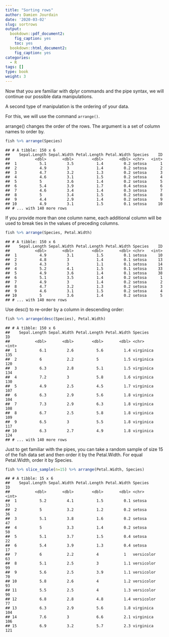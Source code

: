 ```yaml
---
title: "Sorting rows" 
author: Damien Jourdain
date: '2020-03-02'
slug: sortrows
output: 
  bookdown::pdf_document2:
    fig_caption: yes
    toc: yes
  bookdown::html_document2:
    fig_caption: yes
categories:
  - R
tags: []
type: book
weight: 3
---
```





Now that you are familiar with dplyr commands and the pipe syntax, we will continue our possible data manipulations.

A second type of manipulation is the ordering of your data. 

For this, we will use the command `arrange()`.

arrange() changes the order of the rows. The argument is a  set of column names to order by. 


```r
fish %>% arrange(Species)
```

```
## # A tibble: 150 x 6
##    Sepal.Length Sepal.Width Petal.Length Petal.Width Species    ID
##           <dbl>       <dbl>        <dbl>       <dbl> <chr>   <int>
##  1          5.1         3.5          1.4         0.2 setosa      1
##  2          4.9         3            1.4         0.2 setosa      2
##  3          4.7         3.2          1.3         0.2 setosa      3
##  4          4.6         3.1          1.5         0.2 setosa      4
##  5          5           3.6          1.4         0.2 setosa      5
##  6          5.4         3.9          1.7         0.4 setosa      6
##  7          4.6         3.4          1.4         0.3 setosa      7
##  8          5           3.4          1.5         0.2 setosa      8
##  9          4.4         2.9          1.4         0.2 setosa      9
## 10          4.9         3.1          1.5         0.1 setosa     10
## # ... with 140 more rows
```

If you provide more than one column name, each additional column will be used to break ties in the values of preceding columns.


```r
fish %>% arrange(Species, Petal.Width)
```

```
## # A tibble: 150 x 6
##    Sepal.Length Sepal.Width Petal.Length Petal.Width Species    ID
##           <dbl>       <dbl>        <dbl>       <dbl> <chr>   <int>
##  1          4.9         3.1          1.5         0.1 setosa     10
##  2          4.8         3            1.4         0.1 setosa     13
##  3          4.3         3            1.1         0.1 setosa     14
##  4          5.2         4.1          1.5         0.1 setosa     33
##  5          4.9         3.6          1.4         0.1 setosa     38
##  6          5.1         3.5          1.4         0.2 setosa      1
##  7          4.9         3            1.4         0.2 setosa      2
##  8          4.7         3.2          1.3         0.2 setosa      3
##  9          4.6         3.1          1.5         0.2 setosa      4
## 10          5           3.6          1.4         0.2 setosa      5
## # ... with 140 more rows
```

Use desc() to re-order by a column in descending order:


```r
fish %>% arrange(desc(Species), Petal.Width)
```

```
## # A tibble: 150 x 6
##    Sepal.Length Sepal.Width Petal.Length Petal.Width Species      ID
##           <dbl>       <dbl>        <dbl>       <dbl> <chr>     <int>
##  1          6.1         2.6          5.6         1.4 virginica   135
##  2          6           2.2          5           1.5 virginica   120
##  3          6.3         2.8          5.1         1.5 virginica   134
##  4          7.2         3            5.8         1.6 virginica   130
##  5          4.9         2.5          4.5         1.7 virginica   107
##  6          6.3         2.9          5.6         1.8 virginica   104
##  7          7.3         2.9          6.3         1.8 virginica   108
##  8          6.7         2.5          5.8         1.8 virginica   109
##  9          6.5         3            5.5         1.8 virginica   117
## 10          6.3         2.7          4.9         1.8 virginica   124
## # ... with 140 more rows
```

Just to get familiar with the pipes, you can take a random sample of size 15 of the fish data set and then order it by the Petal.Width. For equal Petal.Width, order it by Species.


```r
fish %>% slice_sample(n=15) %>% arrange(Petal.Width, Species)
```

```
## # A tibble: 15 x 6
##    Sepal.Length Sepal.Width Petal.Length Petal.Width Species       ID
##           <dbl>       <dbl>        <dbl>       <dbl> <chr>      <int>
##  1          5.2         4.1          1.5         0.1 setosa        33
##  2          5           3.2          1.2         0.2 setosa        36
##  3          5.1         3.8          1.6         0.2 setosa        47
##  4          5           3.3          1.4         0.2 setosa        50
##  5          5.1         3.7          1.5         0.4 setosa        22
##  6          5.4         3.9          1.3         0.4 setosa        17
##  7          6           2.2          4           1   versicolor    63
##  8          5.1         2.5          3           1.1 versicolor    99
##  9          5.6         2.5          3.9         1.1 versicolor    70
## 10          5.8         2.6          4           1.2 versicolor    93
## 11          5.5         2.5          4           1.3 versicolor    90
## 12          6.8         2.8          4.8         1.4 versicolor    77
## 13          6.3         2.9          5.6         1.8 virginica    104
## 14          7.6         3            6.6         2.1 virginica    106
## 15          6.9         3.2          5.7         2.3 virginica    121
```

